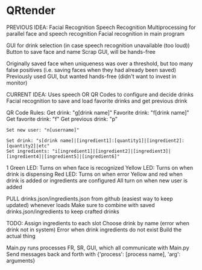 # QRtender
PREVIOUS IDEA:
Facial Recognition
Speech Recognition
Multiprocessing for parallel face and speech recognition
    Facial recognition in main program

GUI for drink selection (in case speech recognition unavailable (too loud))
    Button to save face and name
Scrap GUI, will be hands-free

Originally saved face when uniqueness was over a threshold, but too many false positives (i.e. saving faces when they had already been saved)
Previously used GUI, but wanted hands-free (didn't want to invest in monitor)

CURRENT IDEA:
Uses speech OR QR Codes to configure and decide drinks
Facial recognition to save and load favorite drinks and get previous drink

QR Code Rules:
    Get drink: "g[drink name]"
    Favorite drink: "f[drink name]"
    Get favorite drink: "f"
    Get previous drink: "p"

    Set new user: "n[username]"

    Set drink: "s[drink name]|[ingredient1]:[quantity1]|[ingredient2]:[quantity2]|etc"
    Set ingredients: "i[ingredient1]|[ingredient2]|[ingredient3]|[ingredient4]|[ingredient5]|[ingredient6]"

1 Green LED:
    Turns on when face is recognized
Yellow LED:
    Turns on when drink is dispensing
Red LED:
    Turns on when error
Yellow and red when drink is added or ingredients are configured
All turn on when new user is added

PULL drinks.json/ingredients.json from github (easiest way to keep updated) whenever loads
Make sure to combine with saved drinks.json/ingredients to keep crafted drinks

TODO:
Assign ingredients to each slot
Choose drink by name (error when drink not in system)
Error when drink ingredients do not exist
Build the actual thing 

Main.py runs processes FR, SR, GUI, which all communicate with Main.py
Send messages back and forth with {'process': [process name], 'arg': arguments}


